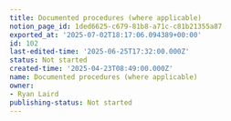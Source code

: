 ```yaml
---
title: Documented procedures (where applicable)
notion_page_id: 1ded6625-c679-81b8-a71c-c81b21355a87
exported_at: '2025-07-02T18:17:06.094389+00:00'
id: 102
last-edited-time: '2025-06-25T17:32:00.000Z'
status: Not started
created-time: '2025-04-23T08:49:00.000Z'
name: Documented procedures (where applicable)
owner:
- Ryan Laird
publishing-status: Not started
---
```


